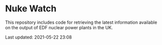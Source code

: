 # Nuke Watch

This repository includes code for retrieving the latest information available on the output of EDF nuclear power plants in the UK.

Last updated: 2021-05-22 23:08
